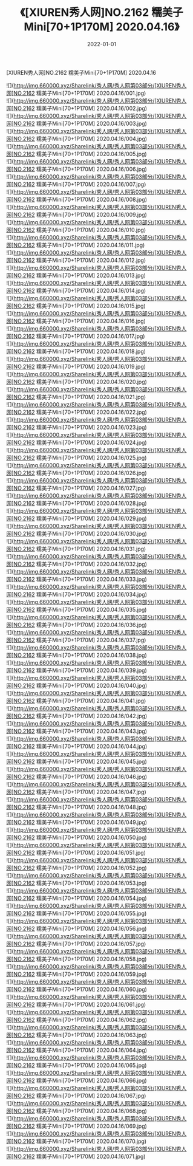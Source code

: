 ﻿---
layout: post
title:  《[XIUREN秀人网]NO.2162 糯美子Mini[70+1P170M] 2020.04.16》
date:   2022-01-01
img: http://img.660000.xyz/Sharelink/秀人网/秀人网第03部分/[XIUREN秀人网]NO.2162 糯美子Mini[70+1P170M] 2020.04.16/000.jpg
categories: [美女, 清纯, 唯美]
---

[XIUREN秀人网]NO.2162 糯美子Mini[70+1P170M] 2020.04.16

 ![](http://img.660000.xyz/Sharelink/秀人网/秀人网第03部分/[XIUREN秀人网]NO.2162 糯美子Mini[70+1P170M] 2020.04.16/001.jpg) <br>![](http://img.660000.xyz/Sharelink/秀人网/秀人网第03部分/[XIUREN秀人网]NO.2162 糯美子Mini[70+1P170M] 2020.04.16/002.jpg) <br>![](http://img.660000.xyz/Sharelink/秀人网/秀人网第03部分/[XIUREN秀人网]NO.2162 糯美子Mini[70+1P170M] 2020.04.16/003.jpg) <br>![](http://img.660000.xyz/Sharelink/秀人网/秀人网第03部分/[XIUREN秀人网]NO.2162 糯美子Mini[70+1P170M] 2020.04.16/004.jpg) <br>![](http://img.660000.xyz/Sharelink/秀人网/秀人网第03部分/[XIUREN秀人网]NO.2162 糯美子Mini[70+1P170M] 2020.04.16/005.jpg) <br>![](http://img.660000.xyz/Sharelink/秀人网/秀人网第03部分/[XIUREN秀人网]NO.2162 糯美子Mini[70+1P170M] 2020.04.16/006.jpg) <br>![](http://img.660000.xyz/Sharelink/秀人网/秀人网第03部分/[XIUREN秀人网]NO.2162 糯美子Mini[70+1P170M] 2020.04.16/007.jpg) <br>![](http://img.660000.xyz/Sharelink/秀人网/秀人网第03部分/[XIUREN秀人网]NO.2162 糯美子Mini[70+1P170M] 2020.04.16/008.jpg) <br>![](http://img.660000.xyz/Sharelink/秀人网/秀人网第03部分/[XIUREN秀人网]NO.2162 糯美子Mini[70+1P170M] 2020.04.16/009.jpg) <br>![](http://img.660000.xyz/Sharelink/秀人网/秀人网第03部分/[XIUREN秀人网]NO.2162 糯美子Mini[70+1P170M] 2020.04.16/010.jpg) <br>![](http://img.660000.xyz/Sharelink/秀人网/秀人网第03部分/[XIUREN秀人网]NO.2162 糯美子Mini[70+1P170M] 2020.04.16/011.jpg) <br>![](http://img.660000.xyz/Sharelink/秀人网/秀人网第03部分/[XIUREN秀人网]NO.2162 糯美子Mini[70+1P170M] 2020.04.16/012.jpg) <br>![](http://img.660000.xyz/Sharelink/秀人网/秀人网第03部分/[XIUREN秀人网]NO.2162 糯美子Mini[70+1P170M] 2020.04.16/013.jpg) <br>![](http://img.660000.xyz/Sharelink/秀人网/秀人网第03部分/[XIUREN秀人网]NO.2162 糯美子Mini[70+1P170M] 2020.04.16/014.jpg) <br>![](http://img.660000.xyz/Sharelink/秀人网/秀人网第03部分/[XIUREN秀人网]NO.2162 糯美子Mini[70+1P170M] 2020.04.16/015.jpg) <br>![](http://img.660000.xyz/Sharelink/秀人网/秀人网第03部分/[XIUREN秀人网]NO.2162 糯美子Mini[70+1P170M] 2020.04.16/016.jpg) <br>![](http://img.660000.xyz/Sharelink/秀人网/秀人网第03部分/[XIUREN秀人网]NO.2162 糯美子Mini[70+1P170M] 2020.04.16/017.jpg) <br>![](http://img.660000.xyz/Sharelink/秀人网/秀人网第03部分/[XIUREN秀人网]NO.2162 糯美子Mini[70+1P170M] 2020.04.16/018.jpg) <br>![](http://img.660000.xyz/Sharelink/秀人网/秀人网第03部分/[XIUREN秀人网]NO.2162 糯美子Mini[70+1P170M] 2020.04.16/019.jpg) <br>![](http://img.660000.xyz/Sharelink/秀人网/秀人网第03部分/[XIUREN秀人网]NO.2162 糯美子Mini[70+1P170M] 2020.04.16/020.jpg) <br>![](http://img.660000.xyz/Sharelink/秀人网/秀人网第03部分/[XIUREN秀人网]NO.2162 糯美子Mini[70+1P170M] 2020.04.16/021.jpg) <br>![](http://img.660000.xyz/Sharelink/秀人网/秀人网第03部分/[XIUREN秀人网]NO.2162 糯美子Mini[70+1P170M] 2020.04.16/022.jpg) <br>![](http://img.660000.xyz/Sharelink/秀人网/秀人网第03部分/[XIUREN秀人网]NO.2162 糯美子Mini[70+1P170M] 2020.04.16/023.jpg) <br>![](http://img.660000.xyz/Sharelink/秀人网/秀人网第03部分/[XIUREN秀人网]NO.2162 糯美子Mini[70+1P170M] 2020.04.16/024.jpg) <br>![](http://img.660000.xyz/Sharelink/秀人网/秀人网第03部分/[XIUREN秀人网]NO.2162 糯美子Mini[70+1P170M] 2020.04.16/025.jpg) <br>![](http://img.660000.xyz/Sharelink/秀人网/秀人网第03部分/[XIUREN秀人网]NO.2162 糯美子Mini[70+1P170M] 2020.04.16/026.jpg) <br>![](http://img.660000.xyz/Sharelink/秀人网/秀人网第03部分/[XIUREN秀人网]NO.2162 糯美子Mini[70+1P170M] 2020.04.16/027.jpg) <br>![](http://img.660000.xyz/Sharelink/秀人网/秀人网第03部分/[XIUREN秀人网]NO.2162 糯美子Mini[70+1P170M] 2020.04.16/028.jpg) <br>![](http://img.660000.xyz/Sharelink/秀人网/秀人网第03部分/[XIUREN秀人网]NO.2162 糯美子Mini[70+1P170M] 2020.04.16/029.jpg) <br>![](http://img.660000.xyz/Sharelink/秀人网/秀人网第03部分/[XIUREN秀人网]NO.2162 糯美子Mini[70+1P170M] 2020.04.16/030.jpg) <br>![](http://img.660000.xyz/Sharelink/秀人网/秀人网第03部分/[XIUREN秀人网]NO.2162 糯美子Mini[70+1P170M] 2020.04.16/031.jpg) <br>![](http://img.660000.xyz/Sharelink/秀人网/秀人网第03部分/[XIUREN秀人网]NO.2162 糯美子Mini[70+1P170M] 2020.04.16/032.jpg) <br>![](http://img.660000.xyz/Sharelink/秀人网/秀人网第03部分/[XIUREN秀人网]NO.2162 糯美子Mini[70+1P170M] 2020.04.16/033.jpg) <br>![](http://img.660000.xyz/Sharelink/秀人网/秀人网第03部分/[XIUREN秀人网]NO.2162 糯美子Mini[70+1P170M] 2020.04.16/034.jpg) <br>![](http://img.660000.xyz/Sharelink/秀人网/秀人网第03部分/[XIUREN秀人网]NO.2162 糯美子Mini[70+1P170M] 2020.04.16/035.jpg) <br>![](http://img.660000.xyz/Sharelink/秀人网/秀人网第03部分/[XIUREN秀人网]NO.2162 糯美子Mini[70+1P170M] 2020.04.16/036.jpg) <br>![](http://img.660000.xyz/Sharelink/秀人网/秀人网第03部分/[XIUREN秀人网]NO.2162 糯美子Mini[70+1P170M] 2020.04.16/037.jpg) <br>![](http://img.660000.xyz/Sharelink/秀人网/秀人网第03部分/[XIUREN秀人网]NO.2162 糯美子Mini[70+1P170M] 2020.04.16/038.jpg) <br>![](http://img.660000.xyz/Sharelink/秀人网/秀人网第03部分/[XIUREN秀人网]NO.2162 糯美子Mini[70+1P170M] 2020.04.16/039.jpg) <br>![](http://img.660000.xyz/Sharelink/秀人网/秀人网第03部分/[XIUREN秀人网]NO.2162 糯美子Mini[70+1P170M] 2020.04.16/040.jpg) <br>![](http://img.660000.xyz/Sharelink/秀人网/秀人网第03部分/[XIUREN秀人网]NO.2162 糯美子Mini[70+1P170M] 2020.04.16/041.jpg) <br>![](http://img.660000.xyz/Sharelink/秀人网/秀人网第03部分/[XIUREN秀人网]NO.2162 糯美子Mini[70+1P170M] 2020.04.16/042.jpg) <br>![](http://img.660000.xyz/Sharelink/秀人网/秀人网第03部分/[XIUREN秀人网]NO.2162 糯美子Mini[70+1P170M] 2020.04.16/043.jpg) <br>![](http://img.660000.xyz/Sharelink/秀人网/秀人网第03部分/[XIUREN秀人网]NO.2162 糯美子Mini[70+1P170M] 2020.04.16/044.jpg) <br>![](http://img.660000.xyz/Sharelink/秀人网/秀人网第03部分/[XIUREN秀人网]NO.2162 糯美子Mini[70+1P170M] 2020.04.16/045.jpg) <br>![](http://img.660000.xyz/Sharelink/秀人网/秀人网第03部分/[XIUREN秀人网]NO.2162 糯美子Mini[70+1P170M] 2020.04.16/046.jpg) <br>![](http://img.660000.xyz/Sharelink/秀人网/秀人网第03部分/[XIUREN秀人网]NO.2162 糯美子Mini[70+1P170M] 2020.04.16/047.jpg) <br>![](http://img.660000.xyz/Sharelink/秀人网/秀人网第03部分/[XIUREN秀人网]NO.2162 糯美子Mini[70+1P170M] 2020.04.16/048.jpg) <br>![](http://img.660000.xyz/Sharelink/秀人网/秀人网第03部分/[XIUREN秀人网]NO.2162 糯美子Mini[70+1P170M] 2020.04.16/049.jpg) <br>![](http://img.660000.xyz/Sharelink/秀人网/秀人网第03部分/[XIUREN秀人网]NO.2162 糯美子Mini[70+1P170M] 2020.04.16/050.jpg) <br>![](http://img.660000.xyz/Sharelink/秀人网/秀人网第03部分/[XIUREN秀人网]NO.2162 糯美子Mini[70+1P170M] 2020.04.16/051.jpg) <br>![](http://img.660000.xyz/Sharelink/秀人网/秀人网第03部分/[XIUREN秀人网]NO.2162 糯美子Mini[70+1P170M] 2020.04.16/052.jpg) <br>![](http://img.660000.xyz/Sharelink/秀人网/秀人网第03部分/[XIUREN秀人网]NO.2162 糯美子Mini[70+1P170M] 2020.04.16/053.jpg) <br>![](http://img.660000.xyz/Sharelink/秀人网/秀人网第03部分/[XIUREN秀人网]NO.2162 糯美子Mini[70+1P170M] 2020.04.16/054.jpg) <br>![](http://img.660000.xyz/Sharelink/秀人网/秀人网第03部分/[XIUREN秀人网]NO.2162 糯美子Mini[70+1P170M] 2020.04.16/055.jpg) <br>![](http://img.660000.xyz/Sharelink/秀人网/秀人网第03部分/[XIUREN秀人网]NO.2162 糯美子Mini[70+1P170M] 2020.04.16/056.jpg) <br>![](http://img.660000.xyz/Sharelink/秀人网/秀人网第03部分/[XIUREN秀人网]NO.2162 糯美子Mini[70+1P170M] 2020.04.16/057.jpg) <br>![](http://img.660000.xyz/Sharelink/秀人网/秀人网第03部分/[XIUREN秀人网]NO.2162 糯美子Mini[70+1P170M] 2020.04.16/058.jpg) <br>![](http://img.660000.xyz/Sharelink/秀人网/秀人网第03部分/[XIUREN秀人网]NO.2162 糯美子Mini[70+1P170M] 2020.04.16/059.jpg) <br>![](http://img.660000.xyz/Sharelink/秀人网/秀人网第03部分/[XIUREN秀人网]NO.2162 糯美子Mini[70+1P170M] 2020.04.16/060.jpg) <br>![](http://img.660000.xyz/Sharelink/秀人网/秀人网第03部分/[XIUREN秀人网]NO.2162 糯美子Mini[70+1P170M] 2020.04.16/061.jpg) <br>![](http://img.660000.xyz/Sharelink/秀人网/秀人网第03部分/[XIUREN秀人网]NO.2162 糯美子Mini[70+1P170M] 2020.04.16/062.jpg) <br>![](http://img.660000.xyz/Sharelink/秀人网/秀人网第03部分/[XIUREN秀人网]NO.2162 糯美子Mini[70+1P170M] 2020.04.16/063.jpg) <br>![](http://img.660000.xyz/Sharelink/秀人网/秀人网第03部分/[XIUREN秀人网]NO.2162 糯美子Mini[70+1P170M] 2020.04.16/064.jpg) <br>![](http://img.660000.xyz/Sharelink/秀人网/秀人网第03部分/[XIUREN秀人网]NO.2162 糯美子Mini[70+1P170M] 2020.04.16/065.jpg) <br>![](http://img.660000.xyz/Sharelink/秀人网/秀人网第03部分/[XIUREN秀人网]NO.2162 糯美子Mini[70+1P170M] 2020.04.16/066.jpg) <br>![](http://img.660000.xyz/Sharelink/秀人网/秀人网第03部分/[XIUREN秀人网]NO.2162 糯美子Mini[70+1P170M] 2020.04.16/067.jpg) <br>![](http://img.660000.xyz/Sharelink/秀人网/秀人网第03部分/[XIUREN秀人网]NO.2162 糯美子Mini[70+1P170M] 2020.04.16/068.jpg) <br>![](http://img.660000.xyz/Sharelink/秀人网/秀人网第03部分/[XIUREN秀人网]NO.2162 糯美子Mini[70+1P170M] 2020.04.16/069.jpg) <br>![](http://img.660000.xyz/Sharelink/秀人网/秀人网第03部分/[XIUREN秀人网]NO.2162 糯美子Mini[70+1P170M] 2020.04.16/070.jpg) <br>![](http://img.660000.xyz/Sharelink/秀人网/秀人网第03部分/[XIUREN秀人网]NO.2162 糯美子Mini[70+1P170M] 2020.04.16/071.jpg) <br>